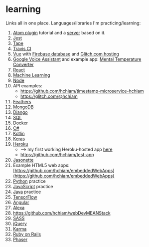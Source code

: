 # learning
Links all in one place. Languages/libraries I'm practicing/learning:

1. [Atom plugin](https://github.com/hchiam/sourcefetch-tutorial) tutorial and a [server](https://github.com/hchiam/sourcefetch-server) based on it.
1. [Jest](https://github.com/hchiam/learning-jest)
1. [Tape](https://github.com/hchiam/learning-tape)
1. [Travis CI](https://github.com/hchiam/travistest)
1. [Vue](https://github.com/hchiam/learning-vue) with [Firebase database](https://github.com/hchiam/vuejsfirebase) and [Glitch.com hosting](https://vue-js-firebase-database.glitch.me/)
1. [Google Voice Assistant](https://github.com/hchiam/learning-google-assistant) and example app: [Mental Temperature Converter](https://github.com/hchiam/mental-temperature-converter)
1. [React](https://github.com/hchiam/learning-reactjs)
1. [Machine Learning](https://github.com/hchiam/machineLearning)
1. [Node](https://github.com/hchiam/learning-nodejs)
1. API examples:
      * https://github.com/hchiam/timestamp-microservice-hchiam
      * https://glitch.com/@hchiam
1. [Feathers](https://github.com/hchiam/learning-feathers)
1. [MongoDB](https://github.com/hchiam/learning-mongodb)
1. [Django](https://github.com/hchiam/learning-django)
1. [SQL](https://github.com/hchiam/learning-sql)
1. [Docker](https://github.com/hchiam/learning-docker)
1. [C#](https://github.com/hchiam/learning-csharp)
1. [Kotlin](https://github.com/hchiam/learning-kotlin)
1. [Keras](https://github.com/hchiam/learning-keras)
1. [Heroku](https://github.com/hchiam/python-getting-started)
    * --> my first working Heroku-hosted app [here](https://github.com/hchiam/galeria)
    * https://github.com/hchiam/test-app
1. [Jasonette](https://github.com/hchiam/jasonetteApps)
1. Example HTML5 web apps: [https://github.com/hchiam/embeddedWebApps](https://github.com/hchiam/embeddedWebApps)
1. [Python](https://github.com/hchiam/learning-python) practice
1. [JavaScript](https://github.com/hchiam/learning-js) practice
1. [Java](https://github.com/hchiam/learning-java) practice
1. [TensorFlow](https://github.com/hchiam/TensorFlow-in-a-Nutshell)
1. [Angular](https://github.com/hchiam/learning-angularjs)
1. [Alexa](https://github.com/hchiam/alexaSample)
1. https://github.com/hchiam/webDevMEANStack
1. [SASS](https://github.com/hchiam/learning-sass)
1. [jQuery](https://github.com/hchiam/learning-jquery)
1. [Karma](https://github.com/hchiam/learning-karma)
1. [Ruby on Rails](https://github.com/hchiam/learning-rubyOnRails)
1. [Phaser](https://github.com/hchiam/phaserGame)
